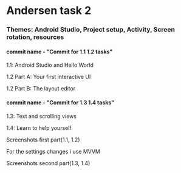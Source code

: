 <h1>Andersen task 2</h1>
<h3>Themes: Android Studio, Project setup, 
Activity, Screen rotation, resources</h3>

<h4>commit name - "Commit for 1.1 1.2 tasks"</h4>

<p>1.1: Android Studio and Hello World</p>
<p>1.2 Part A: Your first interactive UI</p>
<p>1.2 Part B: The layout editor</p>

<h4>commit name - "Commit for 1.3 1.4 tasks"</h4>
<p>1.3: Text and scrolling views</p>
<p>1.4: Learn to help yourself</p>

<p>Screenshots first part(1.1, 1.2)</p>
For the settings changes i use MVVM



<p>Screenshots second part(1.3, 1.4)</p>